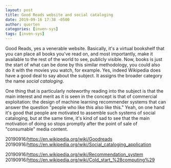 ```yaml
---
layout: post
title: Good Reads website and social cataloging
date: 2019-09-16 17:38 -0500
author: quorten
categories: [inven-sys]
tags: [inven-sys]
---
```


Good Reads, yes a venerable website.  Basically, it's a virtual
bookshelf that you can place all books you've read on, and most
importantly, make it available to the rest of the world to see,
publicly visible.  Now, books is just the start of what can be done by
this similar methodology, you could also do it with the movies you
watch, for example.  Yes, indeed Wikipedia does have a good deal to
say about the subject.  It assigns the broader category the name
_social cataloging_.

One thing that is particularly noteworthy reading into the subject is
that the main interest and merit as it is seen in the concept is that
of commercial exploitation: the design of machine learning recommender
systems that can answer the question "people who like this also like
this."  Yeah, on one hand it's good that people are motivated to
assemble such systems of social cataloging, but at the same time, it's
kind of sad to see that the main motivation of doing so stops promptly
after the point of sale of "consumable" media content.

20190916/https://en.wikipedia.org/wiki/Goodreads  
20190916/https://en.wikipedia.org/wiki/Social_cataloging_application

20190916/https://en.wikipedia.org/wiki/Recommendation_system  
20190916/https://en.wikipedia.org/wiki/Cold_start_%28computing%29
